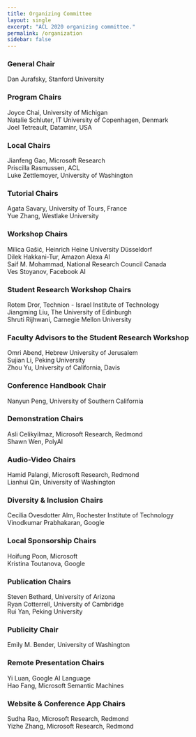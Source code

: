 ```yaml
---
title: Organizing Committee
layout: single
excerpt: "ACL 2020 organizing committee."
permalink: /organization
sidebar: false
---
```


<h3>General Chair</h3>
Dan Jurafsky, Stanford University

<h3>Program Chairs</h3>
Joyce Chai, University of Michigan<br/>
Natalie Schluter, IT University of Copenhagen, Denmark<br/>
Joel Tetreault, Dataminr, USA

<h3>Local Chairs</h3>
Jianfeng Gao, Microsoft Research<br/>
Priscilla Rasmussen, ACL<br/>
Luke Zettlemoyer, University of Washington

<h3>Tutorial Chairs</h3>
Agata Savary, University of Tours, France<br/>
Yue Zhang, Westlake University

<h3>Workshop Chairs</h3>
Milica Gašić,  Heinrich Heine University Düsseldorf<br/>
Dilek Hakkani-Tur, Amazon Alexa AI<br/>
Saif M. Mohammad, National Research Council Canada<br/>
Ves Stoyanov, Facebook AI 

<h3>Student Research Workshop Chairs</h3>
Rotem Dror, Technion - Israel Institute of Technology<br/>
Jiangming Liu, The University of Edinburgh<br/>
Shruti Rijhwani, Carnegie Mellon University

<h3>Faculty Advisors to the Student Research Workshop</h3>
Omri Abend, Hebrew University of Jerusalem<br/>
Sujian Li, Peking University <br/>
Zhou Yu, University of California, Davis

<h3>Conference Handbook Chair</h3>
Nanyun Peng, University of Southern California

<h3>Demonstration Chairs</h3>
Asli Celikyilmaz, Microsoft Research, Redmond<br/>
Shawn Wen, PolyAI

<h3>Audio-Video Chairs</h3>
Hamid Palangi, Microsoft Research, Redmond <br/>
Lianhui Qin, University of Washington 

<h3>Diversity &amp; Inclusion Chairs</h3>
Cecilia Ovesdotter Alm, Rochester Institute of Technology<br/>
<!--Barbara Plank, IT University of Copenhagen<br/>-->
Vinodkumar Prabhakaran, Google

<h3>Local Sponsorship Chairs</h3>
Hoifung Poon, Microsoft <br/>
Kristina Toutanova, Google

<h3>Publication Chairs</h3>
Steven Bethard, University of Arizona<br/>
Ryan Cotterrell, University of Cambridge<br/>
Rui Yan, Peking University

<h3>Publicity Chair</h3>
Emily M. Bender, University of Washington

<h3>Remote Presentation Chairs</h3>
Yi Luan, Google AI Language <br/>
Hao Fang, Microsoft Semantic Machines

<h3>Website &amp; Conference App Chairs</h3>
Sudha Rao, Microsoft Research, Redmond <br/>
Yizhe Zhang, Microsoft Research, Redmond

